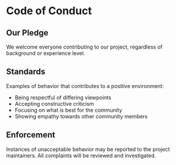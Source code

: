 # Code of Conduct

## Our Pledge

We welcome everyone contributing to our project, regardless of background or experience level.

## Standards

Examples of behavior that contributes to a positive environment:
- Being respectful of differing viewpoints
- Accepting constructive criticism
- Focusing on what is best for the community
- Showing empathy towards other community members

## Enforcement

Instances of unacceptable behavior may be reported to the project maintainers. All complaints will be reviewed and investigated.